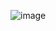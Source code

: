 ![image](https://user-images.githubusercontent.com/76389965/155517712-58c4fe06-17d7-44d3-9863-d469b6d3e308.png)

